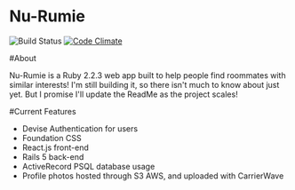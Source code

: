 # Nu-Rumie
![Build Status](https://codeship.com/projects/e2ab7750-e4de-0134-56a3-260381cb9a2f/status?branch=master)
[![Code Climate](https://codeclimate.com/github/DBombay/nu-rumie/badges/gpa.svg)](https://codeclimate.com/github/DBombay/nu-rumie)


#About

Nu-Rumie is a Ruby 2.2.3 web app built to help people find roommates with similar interests! I'm still building it, so there isn't much to know about just yet. But I promise I'll update the ReadMe as the project scales!

#Current Features

- Devise Authentication for users
- Foundation CSS
- React.js front-end
- Rails 5 back-end
- ActiveRecord PSQL database usage
- Profile photos hosted through S3 AWS, and uploaded with CarrierWave
